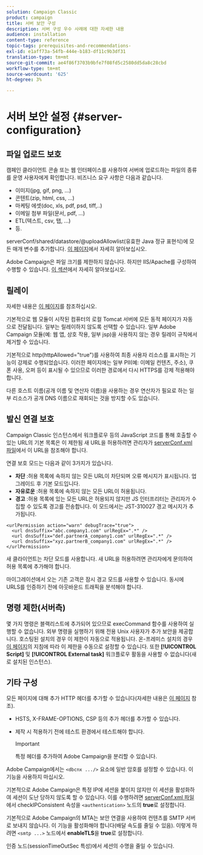 ```yaml
---
solution: Campaign Classic
product: campaign
title: 서버 보안 구성
description: 서버 구성 우수 사례에 대한 자세한 내용
audience: installation
content-type: reference
topic-tags: prerequisites-and-recommendations-
exl-id: e1aff73a-54fb-444e-b183-df11c9b3df31
translation-type: tm+mt
source-git-commit: ae4f86f3703b9bfe7f08fd5c2580dd5da8c28cbd
workflow-type: tm+mt
source-wordcount: '625'
ht-degree: 3%

---
```


# 서버 보안 설정 {#server-configuration}

## 파일 업로드 보호

캠페인 클라이언트 콘솔 또는 웹 인터페이스를 사용하여 서버에 업로드하는 파일의 종류를 운영 사용자에게 확인합니다. 비즈니스 요구 사항은 다음과 같습니다.

* 이미지(jpg, gif, png, ...)
* 콘텐트(zip, html, css, ...)
* 마케팅 에셋(doc, xls, pdf, psd, tiff,..)
* 이메일 첨부 파일(문서, pdf, ...)
* ETL(텍스트, csv, 탭, ...)
* 등.

serverConf/shared/datastore/@uploadAllowlist(유효한 Java 정규 표현식)에 모든 매개 변수를 추가합니다. [이 페이지](../../installation/using/file-res-management.md)에서 자세히 알아보십시오.

Adobe Campaign은 파일 크기를 제한하지 않습니다. 하지만 IIS/Apache를 구성하여 수행할 수 있습니다. [이 섹션](../../installation/using/web-server-configuration.md)에서 자세히 알아보십시오.

## 릴레이

자세한 내용은 [이 페이지](../../installation/using/configuring-campaign-server.md#dynamic-page-security-and-relays)를 참조하십시오.

기본적으로 웹 모듈이 시작된 컴퓨터의 로컬 Tomcat 서버에 모든 동적 페이지가 자동으로 전달됩니다. 일부는 릴레이하지 않도록 선택할 수 있습니다. 일부 Adobe Campaign 모듈(예: 웹 앱, 상호 작용, 일부 jsp)을 사용하지 않는 경우 릴레이 규칙에서 제거할 수 있습니다.

기본적으로 http(httpAllowed=&quot;true&quot;)를 사용하여 최종 사용자 리소스를 표시하는 기능이 강제로 수행되었습니다. 이러한 페이지에는 일부 PII(예: 이메일 컨텐츠, 주소), 쿠폰 사용, 오퍼 등이 표시될 수 있으므로 이러한 경로에서 다시 HTTPS를 강제 적용해야 합니다.

다른 호스트 이름(공개 이름 및 연산자 이름)을 사용하는 경우 연산자가 필요로 하는 일부 리소스가 공개 DNS 이름으로 재회되는 것을 방지할 수도 있습니다.

## 발신 연결 보호

Campaign Classic 인스턴스에서 워크플로우 등의 JavaScript 코드를 통해 호출할 수 있는 URL의 기본 목록은 이 제한됨 새 URL을 허용하려면 관리자가 [serverConf.xml 파일](../../installation/using/the-server-configuration-file.md)에서 이 URL을 참조해야 합니다.

연결 보호 모드는 다음과 같이 3가지가 있습니다.

* **차단** :허용 목록에 속하지 않는 모든 URL이 차단되며 오류 메시지가 표시됩니다. 업그레이드 후 기본 모드입니다.
* **자유로운** :허용 목록에 속하지 않는 모든 URL이 허용됩니다.
* **경고** :허용 목록에 있는 모든 URL은 허용되지 않지만 JS 인터프리터는 관리자가 수집할 수 있도록 경고를 전송합니다. 이 모드에서는 JST-310027 경고 메시지가 추가됩니다.

```
<urlPermission action="warn" debugTrace="true">
  <url dnsSuffix="abc.company1.com" urlRegEx=".*" />
  <url dnsSuffix="def.partnerA_company1.com" urlRegEx=".*" />
  <url dnsSuffix="xyz.partnerB_company1.com" urlRegEx=".*" />
</urlPermission>
```

새 클라이언트는 차단 모드를 사용합니다. 새 URL을 허용하려면 관리자에게 문의하여 허용 목록에 추가해야 합니다.

마이그레이션에서 오는 기존 고객은 잠시 경고 모드를 사용할 수 있습니다. 동시에 URLS를 인증하기 전에 아웃바운드 트래픽을 분석해야 합니다.

## 명령 제한(서버측)

몇 가지 명령은 블랙리스트에 추가되어 있으므로 execCommand 함수를 사용하여 실행할 수 없습니다. 외부 명령을 실행하기 위해 전용 Unix 사용자가 추가 보안을 제공합니다. 호스팅된 설치의 경우 이 제한이 자동으로 적용됩니다. 온-프레미스 설치의 경우 [이 페이지](../../installation/using/configuring-campaign-server.md#restricting-authorized-external-commands)의 지침에 따라 이 제한을 수동으로 설정할 수 있습니다. 또한 **[!UICONTROL Script]** 및 **[!UICONTROL External task]** 워크플로우 활동을 사용할 수 없습니다(새로 설치된 인스턴스).

## 기타 구성

모든 페이지에 대해 추가 HTTP 헤더를 추가할 수 있습니다(자세한 내용은 [이 페이지](../../installation/using/configuring-campaign-server.md#restricting-authorized-external-commands) 참조).

* HSTS, X-FRAME-OPTIONS, CSP 등의 추가 헤더를 추가할 수 있습니다.
* 제작 시 적용하기 전에 테스트 환경에서 테스트해야 합니다.

   >[!IMPORTANT]
   >
   >특정 헤더를 추가하여 Adobe Campaign을 분리할 수 있습니다.

Adobe Campaign에서는 `<dbcnx .../>` 요소에 일반 암호를 설정할 수 있습니다. 이 기능을 사용하지 마십시오.

기본적으로 Adobe Campaign은 특정 IP에 세션을 붙이지 않지만 이 세션을 활성화하여 세션이 도난 당하지 않도록 할 수 있습니다. 이를 수행하려면 [serverConf.xml 파일](../../installation/using/the-server-configuration-file.md)에서 checkIPConsistent 속성을 `<authentication>` 노드의 **true**&#x200B;로 설정합니다.

기본적으로 Adobe Campaign의 MTA는 보안 연결을 사용하여 컨텐츠를 SMTP 서버로 보내지 않습니다. 이 기능을 활성화해야 합니다(배달 속도를 줄일 수 있음). 이렇게 하려면 `<smtp ...>` 노드에서 **enableTLS**&#x200B;을 **true**&#x200B;로 설정합니다.

인증 노드(sessionTimeOutSec 특성)에서 세션의 수명을 줄일 수 있습니다.
